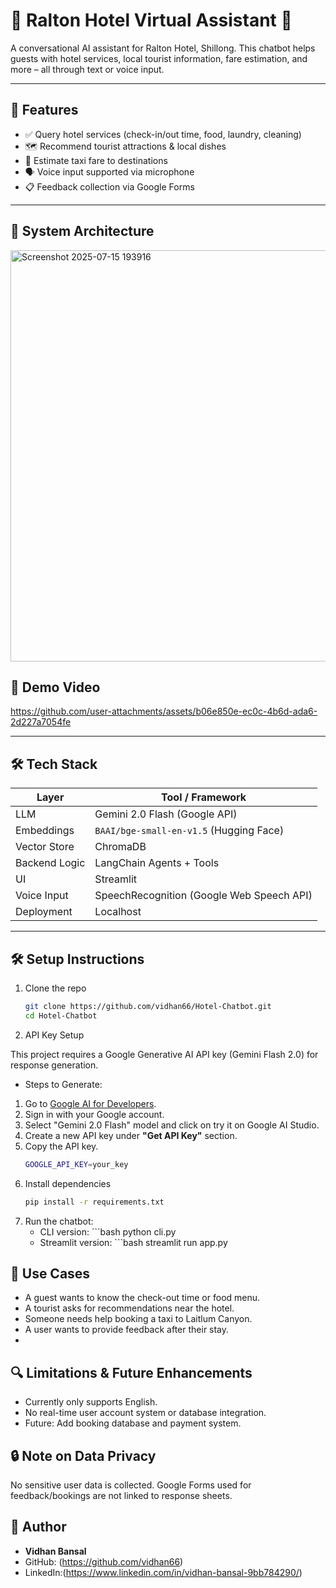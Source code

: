 # 🏨 Ralton Hotel Virtual Assistant 🤖

A conversational AI assistant for Ralton Hotel, Shillong. This chatbot helps guests with hotel services, local tourist information, fare estimation, and more – all through text or voice input.

---

## 🚀 Features

- ✅ Query hotel services (check-in/out time, food, laundry, cleaning)
- 🗺️ Recommend tourist attractions & local dishes
- 🚕 Estimate taxi fare to destinations
- 🗣️ Voice input supported via microphone
- 📋 Feedback collection via Google Forms

---
## 🧠 System Architecture 
<img width="1039" height="658" alt="Screenshot 2025-07-15 193916" src="https://github.com/user-attachments/assets/ec22a1f5-e30a-49c8-82bd-968c2b978037" />

## 📸 Demo Video


https://github.com/user-attachments/assets/b06e850e-ec0c-4b6d-ada6-2d227a7054fe

---

## 🛠️ Tech Stack

| Layer              | Tool / Framework                         |
|--------------------|-------------------------------------------|
| LLM                | Gemini 2.0 Flash (Google API)             |
| Embeddings         | `BAAI/bge-small-en-v1.5` (Hugging Face)   |
| Vector Store       | ChromaDB                                  |
| Backend Logic      | LangChain Agents + Tools                  |
| UI                 | Streamlit                                 |
| Voice Input        | SpeechRecognition (Google Web Speech API) |
| Deployment         | Localhost           |

---

## 🛠️ Setup Instructions

1. Clone the repo  
   ```bash
   git clone https://github.com/vidhan66/Hotel-Chatbot.git
   cd Hotel-Chatbot

2. API Key Setup

This project requires a Google Generative AI API key (Gemini Flash 2.0) for response generation.

* Steps to Generate:
1. Go to [Google AI for Developers](https://ai.google.dev/gemini-api/docs/models).
2. Sign in with your Google account.
3. Select "Gemini 2.0 Flash" model and click on try it on Google AI Studio.
4. Create a new API key under **"Get API Key"** section.
5. Copy the API key.
    ```bash
    GOOGLE_API_KEY=your_key

3. Install dependencies
    ``` bash
    pip install -r requirements.txt

4. Run the chatbot:
   * CLI version: ```bash python cli.py
   * Streamlit version: ```bash streamlit run app.py
  
## 👥 Use Cases
- A guest wants to know the check-out time or food menu.
- A tourist asks for recommendations near the hotel.
- Someone needs help booking a taxi to Laitlum Canyon.
- A user wants to provide feedback after their stay.
- 
## 🔍 Limitations & Future Enhancements
- Currently only supports English.
- No real-time user account system or database integration.
- Future: Add booking database and payment system.

## 🔒 Note on Data Privacy
No sensitive user data is collected. Google Forms used for feedback/bookings are not linked to response sheets.

## 👤 Author

- **Vidhan Bansal**
-  GitHub: (https://github.com/vidhan66)
-  LinkedIn:(https://www.linkedin.com/in/vidhan-bansal-9bb784290/)
